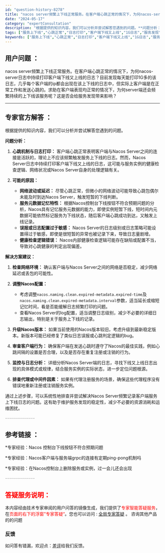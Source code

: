 ```yaml
---
id: "question-history-8278"
title: "nacos server频繁上下线正常服务。在客户端心跳正常的情况下，为何nacos-server日志中持"
date: "2024-05-17"
category: "expertConsultation"
description: "根据提供的知识内容，我们可以分析并尝试解答您遇到的问题。**问题分析：**1. **心跳机制与日志打印：** 客户端心跳正常表明客户端与Nacos Server之间的连接是活跃的，理论上不应该频繁触发服务上下线的日志。然而，Nacos Server日志中持续打印客户端下线又上线的日志，这可能与服务实"
tags: ["服务上下线","心跳正常","日志打印","客户端下线又上线","1G日志","服务发现","影响"]
keywords: ["服务上下线","心跳正常","日志打印","客户端下线又上线","1G日志","服务发现","影响"]
---
```


## 用户问题 ： 
 nacos server频繁上下线正常服务。在客户端心跳正常的情况下，为何nacos-server日志中持续打印客户端下线又上线的日志？目前发现每天能打印1G多的该日志，几乎每个客户端的ip都会出现在该上下线的日志中，但实际上客户端是在正常工作和发送心跳的。求助在客户端表现均正常的情况下，为何server端还会频繁持续的上下线该服务呢？这是否会给服务发现带来影响？  

---------------
## 专家官方解答 ：

根据提供的知识内容，我们可以分析并尝试解答您遇到的问题。

**问题分析：**

1. **心跳机制与日志打印：** 客户端心跳正常表明客户端与Nacos Server之间的连接是活跃的，理论上不应该频繁触发服务上下线的日志。然而，Nacos Server日志中持续打印客户端下线又上线的日志，这可能与服务实例的健康检查逻辑、网络状况或Nacos Server自身的处理逻辑有关。

2. **可能的原因：**
   - **网络波动或延迟：** 尽管心跳正常，但微小的网络波动可能导致心跳包偶尔未能及时到达Nacos Server，触发短暂的下线判断。
   - **服务元数据记忆特性：** 根据Nacos控制台下线按钮不符合预期问题的分析，Nacos具有记忆服务元数据的能力，即使实例短暂下线，短时间内元数据可能依然标记服务为下线状态，随后客户端心跳成功到达，又触发上线记录。
   - **误报或日志配置过于敏感：** Nacos Server的日志级别或日志策略可能设置得过于敏感，即使是很短暂的异常也被记录下来，导致日志量剧增。
   - **健康检查逻辑错误：** Nacos内部健康检查逻辑可能存在缺陷或配置不当，导致对心跳健康的判定出现偏差。

**解决方案建议：**

1. **检查网络环境：** 确认客户端与Nacos Server之间的网络是否稳定，减少网络延迟或丢包的可能性。

2. **调整Nacos配置：**
   - 考虑调整`nacos.naming.clean.expired-metadata.expired-time`及`nacos.naming.clean.expired-metadata.interval`参数，适当延长或缩短记忆时间，看是否能缓解日志频繁打印的问题。
   - 查看Nacos Server的log配置，适当调整日志级别，减少不必要的详细日志输出，特别是关于服务上下线的记录。

3. **升级Nacos版本：** 如果当前使用的Nacos版本较旧，考虑升级到最新稳定版本。新版本可能已经修复了类似日志误报或心跳判定逻辑的bug。

4. **审查客户端行为：** 确保客户端在发送心跳时遵守了Nacos的最佳实践，例如心跳间隔的设置是否合理，以及是否存在重复注册或注销的行为。

5. **监控与日志分析：** 详细分析Nacos Server端的日志，寻找下线又上线日志出现的具体模式或规律，结合服务实例的实际状态，进一步定位问题根源。

6. **排查代理或中间件因素：** 如果有代理注册服务的场景，确保这些代理程序没有错误地重新注册或注销服务实例。

通过上述步骤，可以系统性地排查并尝试解决Nacos Server频繁记录客户端服务上下线日志的问题。这有助于维护服务发现的稳定性，减少不必要的资源消耗和运维困扰。


<font color="#949494">---------------</font> 


## 参考链接 ：

*专家经验：Nacos 控制台下线按钮不符合预期问题 
 
 *专家经验：Nacos客户端与服务端grpc的连接有定期ping-pong机制吗 
 
 *专家经验：在Nacos控制台上删除服务或实例，过一会儿还会出现 


 <font color="#949494">---------------</font> 
 


## <font color="#FF0000">答疑服务说明：</font> 

本内容经由技术专家审阅的用户问答的镜像生成，我们提供了<font color="#FF0000">专家智能答疑服务</font>，在<font color="#FF0000">页面的右下的浮窗”专家答疑“</font>。您也可以访问 : [全局专家答疑](https://answer.opensource.alibaba.com/docs/intro) 。 咨询其他产品的的问题

### 反馈
如问答有错漏，欢迎点：[差评](https://ai.nacos.io/user/feedbackByEnhancerGradePOJOID?enhancerGradePOJOId=13624)给我们反馈。
